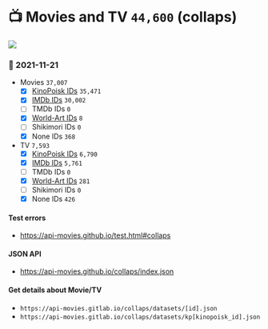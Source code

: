 # :tv: Movies and TV `44,600` (collaps)

<a href="https://API-Movies.github.io"><img src="https://API-Movies.github.io/banner.png?cache"></a>

### :date: 2021-11-21
- Movies `37,007`
  - [x] <a href="https://API-Movies.github.io/collaps/movie_kinopoisk_ids.json">KinoPoisk IDs</a> `35,471`
  - [x] <a href="https://API-Movies.github.io/collaps/movie_imdb_ids.json">IMDb IDs</a> `30,002`
  - [ ] TMDb IDs `0`
  - [x] <a href="https://API-Movies.github.io/collaps/movie_world_art_ids.json">World-Art IDs</a> `8`
  - [ ] Shikimori IDs `0`
  - [x] None IDs `368`
- TV `7,593`
  - [x] <a href="https://API-Movies.github.io/collaps/tv_kinopoisk_ids.json">KinoPoisk IDs</a> `6,790`
  - [x] <a href="https://API-Movies.github.io/collaps/tv_imdb_ids.json">IMDb IDs</a> `5,761`
  - [ ] TMDb IDs `0`
  - [x] <a href="https://API-Movies.github.io/collaps/tv_world_art_ids.json">World-Art IDs</a> `281`
  - [ ] Shikimori IDs `0`
  - [x] None IDs `426`
#### Test errors
- <a href='https://api-movies.github.io/test.html#collaps'>https://api-movies.github.io/test.html#collaps</a>
#### JSON API
- <a href='https://api-movies.github.io/collaps/index.json'>https://api-movies.github.io/collaps/index.json</a>
#### Get details about Movie/TV
- `https://api-movies.gitlab.io/collaps/datasets/[id].json`
- `https://api-movies.gitlab.io/collaps/datasets/kp[kinopoisk_id].json`

